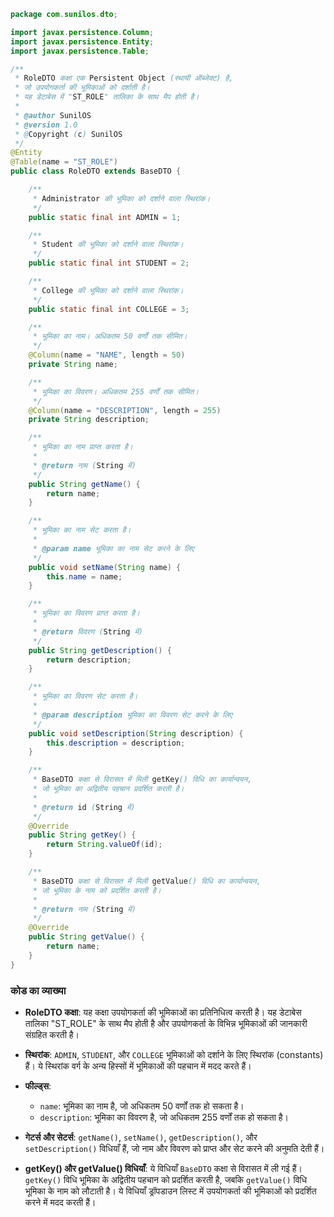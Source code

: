 ```java
package com.sunilos.dto;

import javax.persistence.Column;
import javax.persistence.Entity;
import javax.persistence.Table;

/**
 * RoleDTO कक्षा एक Persistent Object (स्थायी ऑब्जेक्ट) है, 
 * जो उपयोगकर्ता की भूमिकाओं को दर्शाती है। 
 * यह डेटाबेस में "ST_ROLE" तालिका के साथ मैप होती है।
 * 
 * @author SunilOS
 * @version 1.0
 * @Copyright (c) SunilOS
 */
@Entity
@Table(name = "ST_ROLE")
public class RoleDTO extends BaseDTO {

    /**
     * Administrator की भूमिका को दर्शाने वाला स्थिरांक।
     */
    public static final int ADMIN = 1;

    /**
     * Student की भूमिका को दर्शाने वाला स्थिरांक।
     */
    public static final int STUDENT = 2;

    /**
     * College की भूमिका को दर्शाने वाला स्थिरांक।
     */
    public static final int COLLEGE = 3;

    /**
     * भूमिका का नाम। अधिकतम 50 वर्णों तक सीमित।
     */
    @Column(name = "NAME", length = 50)
    private String name;

    /**
     * भूमिका का विवरण। अधिकतम 255 वर्णों तक सीमित।
     */
    @Column(name = "DESCRIPTION", length = 255)
    private String description;

    /**
     * भूमिका का नाम प्राप्त करता है।
     * 
     * @return नाम (String में)
     */
    public String getName() {
        return name;
    }

    /**
     * भूमिका का नाम सेट करता है।
     * 
     * @param name भूमिका का नाम सेट करने के लिए
     */
    public void setName(String name) {
        this.name = name;
    }

    /**
     * भूमिका का विवरण प्राप्त करता है।
     * 
     * @return विवरण (String में)
     */
    public String getDescription() {
        return description;
    }

    /**
     * भूमिका का विवरण सेट करता है।
     * 
     * @param description भूमिका का विवरण सेट करने के लिए
     */
    public void setDescription(String description) {
        this.description = description;
    }

    /**
     * BaseDTO कक्षा से विरासत में मिली getKey() विधि का कार्यान्वयन, 
     * जो भूमिका का अद्वितीय पहचान प्रदर्शित करती है।
     * 
     * @return id (String में)
     */
    @Override
    public String getKey() {
        return String.valueOf(id);
    }

    /**
     * BaseDTO कक्षा से विरासत में मिली getValue() विधि का कार्यान्वयन, 
     * जो भूमिका के नाम को प्रदर्शित करती है।
     * 
     * @return नाम (String में)
     */
    @Override
    public String getValue() {
        return name;
    }
}
```

### कोड का व्याख्या

- **RoleDTO कक्षा**: यह कक्षा उपयोगकर्ता की भूमिकाओं का प्रतिनिधित्व करती है। यह डेटाबेस तालिका "ST_ROLE" के साथ मैप होती है और उपयोगकर्ता के विभिन्न भूमिकाओं की जानकारी संग्रहित करती है।

- **स्थिरांक**: `ADMIN`, `STUDENT`, और `COLLEGE` भूमिकाओं को दर्शाने के लिए स्थिरांक (constants) हैं। ये स्थिरांक वर्ग के अन्य हिस्सों में भूमिकाओं की पहचान में मदद करते हैं।

- **फील्ड्स**:
  - `name`: भूमिका का नाम है, जो अधिकतम 50 वर्णों तक हो सकता है।
  - `description`: भूमिका का विवरण है, जो अधिकतम 255 वर्णों तक हो सकता है।

- **गेटर्स और सेटर्स**: `getName()`, `setName()`, `getDescription()`, और `setDescription()` विधियाँ हैं, जो नाम और विवरण को प्राप्त और सेट करने की अनुमति देती हैं।

- **getKey() और getValue() विधियाँ**: ये विधियाँ `BaseDTO` कक्षा से विरासत में ली गई हैं। `getKey()` विधि भूमिका के अद्वितीय पहचान को प्रदर्शित करती है, जबकि `getValue()` विधि भूमिका के नाम को लौटाती है। ये विधियाँ ड्रॉपडाउन लिस्ट में उपयोगकर्ता की भूमिकाओं को प्रदर्शित करने में मदद करती हैं। 

